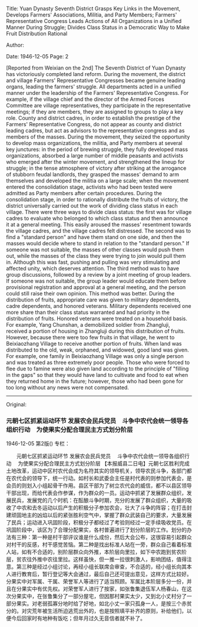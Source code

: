 Title: Yuan Dynasty Seventh District Grasps Key Links in the Movement, Develops Farmers' Associations, Militia, and Party Members; Farmers' Representative Congress Leads Actions of All Organizations in a Unified Manner During Struggle; Divides Class Status in a Democratic Way to Make Fruit Distribution Rational

Author:

Date: 1946-12-05
Page: 2

[Reported from Weixian on the 2nd] The Seventh District of Yuan Dynasty has victoriously completed land reform. During the movement, the district and village Farmers' Representative Congresses became genuine leading organs, leading the farmers' struggle. All departments acted in a unified manner under the leadership of the Farmers' Representative Congress. For example, if the village chief and the director of the Armed Forces Committee are village representatives, they participate in the representative meetings; if they are members, they are assigned to groups to play a key role. County and district cadres, in order to establish the prestige of the Farmers' Representative Congress, do not appear as county and district leading cadres, but act as advisors to the representative congress and as members of the masses. During the movement, they seized the opportunity to develop mass organizations, the militia, and Party members at several key junctures: in the period of brewing struggle, they fully developed mass organizations, absorbed a large number of middle peasants and activists who emerged after the winter movement, and strengthened the lineup for struggle; in the tense atmosphere of victory after striking at the arrogance of stubborn feudal landlords, they grasped the masses' demand to arm themselves and developed the militia on a large scale; when the movement entered the consolidation stage, activists who had been tested were admitted as Party members after certain procedures. During the consolidation stage, in order to rationally distribute the fruits of victory, the district universally carried out the work of dividing class status in each village. There were three ways to divide class status: the first was for village cadres to evaluate who belonged to which class status and then announce it at a general meeting. This easily aroused the masses' resentment towards the village cadres, and the village cadres felt distressed. The second was to find a "standard person" and have them stand on one side, and then the masses would decide where to stand in relation to the "standard person." If someone was not suitable, the masses of other classes would push them out, while the masses of the class they were trying to join would pull them in. Although this was fast, pushing and pulling was very stimulating and affected unity, which deserves attention. The third method was to have group discussions, followed by a review by a joint meeting of group leaders. If someone was not suitable, the group leader would educate them before provisional registration and approval at a general meeting, and the person could still raise their own opinion. This method was better. During the distribution of fruits, appropriate care was given to military dependents, cadre dependents, and honored veterans. Military dependents received one more share than their class status warranted and had priority in the distribution of fruits. Honored veterans were treated on a household basis. For example, Yang Chunshan, a demobilized soldier from Zhangluji, received a portion of housing in Zhangluji during this distribution of fruits. However, because there were too few fruits in that village, he went to Beixiaozhang Village to receive another portion of fruits. When land was distributed to the old, weak, orphaned, and widowed, good land was given. For example, one family in Beixiaozhang Village was only a single person and was treated as three extremely poor people. Those who were forced to flee due to famine were also given land according to the principle of "filling in the gaps" so that they would have land to cultivate and food to eat when they returned home in the future; however, those who had been gone for too long without any news were not compensated.



<hr /> 

Original: 


### 元朝七区抓紧运动环节  发展农会民兵党员　斗争中农代会统一领导各组织行动　为使果实分配合理民主方式划分阶层

1946-12-05
第2版()
专栏：

　　元朝七区抓紧运动环节
    发展农会民兵党员
  　斗争中农代会统一领导各组织行动
  　为使果实分配合理民主方式划分阶层
    【本报威县二日电】元朝七区胜利完成土地改革，运动中区村农代会成为名符其实的领导机关，领导农民斗争，各部门都在农代会的领导下，统一行动。如村长和武委会主任是村代表的则参加代表会，是会员的则划入小组起骨干作用。县区干部为了树立农代会的威信，都不以县区领导干部出现，而给代表会作参谋，作为群众的一员。运动中抓紧了发展群众组织，发展民兵，发展党的几个时机：在酝酿斗争时期，充分的发展了群众组织，大量的吸收了中农和去冬运动以后产生的积极分子参加农会，壮大了斗争的阵容；在打击封建顽固地主的凶焰以后的紧张胜利空气中，掌握了群众武装自己的要求，大量发展了民兵；运动进入巩固阶段，积极分子都经过了考验则经过一定手续吸收党员。在巩固阶段中，该区为了合理分配果实，各村普遍进行了划分阶层的工作。划分的办法有三种：第一种是村干部评议谁是什么成份，然后大会公布，这很容易引起群众对村干的反感，村干感觉苦恼。第二种是找出标准人站在一旁，群众自己看着标准人站，如有不合适的，别阶层群众向外推，本阶层向里拉，如下中农跑到贫农阶层，贫农往外推中农往里拉。这样虽快，但一推一拉很刺激人，影响团结，值得注意。第三种是经过小组讨论，再经小组长联席会审查，不合适的，经小组长向其本人进行教育后，暂行登记等大会通过，最后自己还可提出意见，这样方式比较好。分果实中对军属、干属、荣誉军人等进行了适当照顾。军属比本阶层多分一份，并且在分果实中有优先权。对荣誉军人进行了按家，如张鲁集退伍军人杨春山，在这次分果实中，在张鲁集分了一部分屋宅，但因那村果实太少，又到北小丈村分了一部分果实。对老弱孤寡分地时给了好地，如北小丈一家只孤身一人，是按三个赤贫分的。对灾荒年被生活所迫逃荒出外的，也是按照填平补齐的原则，补给他们，以便今后回家时有地种有饭吃；但年月过久无音信者就不补了。
